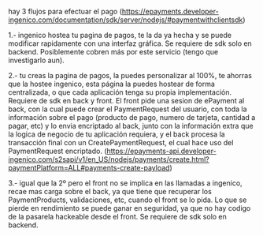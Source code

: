 hay 3 flujos para efectuar el pago (https://epayments.developer-ingenico.com/documentation/sdk/server/nodejs/#paymentwithclientsdk)

1.- ingenico hostea tu pagina de pagos, te la da ya hecha y se puede modificar rapidamente con una interfaz gráfica. Se requiere de sdk solo en backend. Posiblemente cobren más por este servicio (tengo que investigarlo aun).

2.- tu creas la pagina de pagos, la puedes personalizar al 100%, te ahorras que la hostee ingenico, 
esta página la puedes hostear de forma centralizada, o que cada aplicación tenga su propia implementación. Requiere de sdk en back y front. El front pide una sesion de ePayment al back, con la cual puede crear el PaymentRequest del usuario, con toda la información sobre el pago (producto de pago, numero de tarjeta, cantidad a pagar, etc) y lo envia encriptado al back, junto con la información extra que la logica de negocio de tu aplicación requiera, y el back procesa la transacción final con un CreatePaymentRequest, el cual hace uso del PaymentRequest encriptado. (https://epayments-api.developer-ingenico.com/s2sapi/v1/en_US/nodejs/payments/create.html?paymentPlatform=ALL#payments-create-payload)

3.- igual que la 2º pero el front no se implica en las llamadas a ingenico, recae mas carga sobre el back, ya que tiene que recuperar los PaymentProducts, validaciones, etc, cuando el front se lo pida. Lo que se pierde en rendimiento se puede ganar en seguridad, ya que no hay codigo de la pasarela hackeable desde el front. Se requiere de sdk solo en backend.